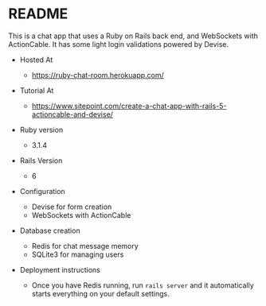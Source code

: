 # README

This is a chat app that uses a Ruby on Rails back end, and WebSockets with ActionCable. It has some light login validations powered by Devise.

* Hosted At
  * https://ruby-chat-room.herokuapp.com/

* Tutorial At
  * https://www.sitepoint.com/create-a-chat-app-with-rails-5-actioncable-and-devise/
  
* Ruby version
  * 3.1.4

* Rails Version
  * 6

* Configuration
  * Devise for form creation
  * WebSockets with ActionCable

* Database creation
  * Redis for chat message memory
  * SQLite3 for managing users
  
* Deployment instructions
  * Once you have Redis running, run `rails server` and it automatically starts everything on your default settings.

